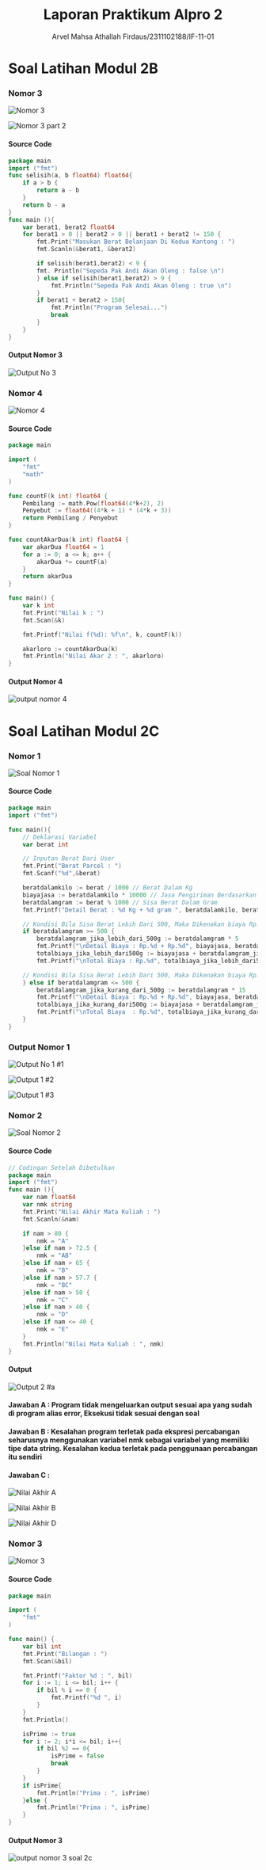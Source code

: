 # <h1 align="center">Laporan Praktikum Alpro 2</h1>
<p align="center">Arvel Mahsa Athallah Firdaus/2311102188/IF-11-01</p>

# Soal Latihan Modul 2B
### Nomor 3
![Nomor 3](https://github.com/user-attachments/assets/20416946-09a0-4ecc-b652-2878311da1a3)

![Nomor 3 part 2](https://github.com/user-attachments/assets/fb6d1ccd-d0a4-493f-8b37-5d70b45964de)

#### Source Code
```go
package main
import ("fmt")
func selisih(a, b float64) float64{
	if a > b {
		return a - b
	}
	return b - a
}
func main (){
	var berat1, berat2 float64
	for berat1 > 0 || berat2 > 0 || berat1 + berat2 != 150 {
		fmt.Print("Masukan Berat Belanjaan Di Kedua Kantong : ")
		fmt.Scanln(&berat1, &berat2)

		if selisih(berat1,berat2) < 9 {
		fmt. Println("Sepeda Pak Andi Akan Oleng : false \n")
		} else if selisih(berat1,berat2) > 9 {
			fmt.Println("Sepeda Pak Andi Akan Oleng : true \n")
		}
		if berat1 + berat2 > 150{
			fmt.Println("Program Selesai...")
			break
		}
	}
}
```
#### Output Nomor 3
![Output No 3](https://github.com/user-attachments/assets/d0f49392-07fd-4f5e-98a1-f578c99075ad)

### Nomor 4
![Nomor 4](https://github.com/user-attachments/assets/93585c60-f5c6-4bc6-98f6-ba245e6ef152)

#### Source Code
```go
package main

import (
	"fmt"
	"math"
)

func countF(k int) float64 {
	Pembilang := math.Pow(float64(4*k+2), 2)
	Penyebut := float64((4*k + 1) * (4*k + 3))
	return Pembilang / Penyebut
}

func countAkarDua(k int) float64 {
	var akarDua float64 = 1
	for a := 0; a <= k; a++ {
		akarDua *= countF(a)
	}
	return akarDua
}

func main() {
	var k int
	fmt.Print("Nilai k : ")
	fmt.Scan(&k)

	fmt.Printf("Nilai f(%d): %f\n", k, countF(k))

	akarloro := countAkarDua(k)
	fmt.Println("Nilai Akar 2 : ", akarloro)
}
```
#### Output Nomor 4
![output nomor 4](https://github.com/user-attachments/assets/958fa6a6-44b9-488d-a4ae-a3f5557152af)

# Soal Latihan Modul 2C
### Nomor 1
![Soal Nomor 1](https://github.com/user-attachments/assets/928df602-b447-48e8-bd7f-5b650725a701)

#### Source Code
```go
package main
import ("fmt")

func main(){
	// Deklarasi Variabel
	var berat int

	// Inputan Berat Dari User
	fmt.Print("Berat Parcel : ")
	fmt.Scanf("%d",&berat)

	beratdalamkilo := berat / 1000 // Berat Dalam Kg
	biayajasa := beratdalamkilo * 10000 // Jasa Pengiriman Berdasarkan Berat Kg
	beratdalamgram := berat % 1000 // Sisa Berat Dalam Gram
	fmt.Printf("Detail Berat : %d Kg + %d gram ", beratdalamkilo, beratdalamgram)

	// Kondisi Bila Sisa Berat Lebih Dari 500, Maka Dikenakan biaya Rp.5 per-gram
	if beratdalamgram >= 500 {
		beratdalamgram_jika_lebih_dari_500g := beratdalamgram * 5
		fmt.Printf("\nDetail Biaya : Rp.%d + Rp.%d", biayajasa, beratdalamgram_jika_lebih_dari_500g)
		totalbiaya_jika_lebih_dari500g := biayajasa + beratdalamgram_jika_lebih_dari_500g
		fmt.Printf("\nTotal Biaya : Rp.%d", totalbiaya_jika_lebih_dari500g )

	// Kondisi Bila Sisa Berat Lebih Dari 500, Maka Dikenakan biaya Rp.15 per-gram
	} else if beratdalamgram <= 500 {
		beratdalamgram_jika_kurang_dari_500g := beratdalamgram * 15
		fmt.Printf("\nDetail Biaya : Rp.%d + Rp.%d", biayajasa, beratdalamgram_jika_kurang_dari_500g)
		totalbiaya_jika_kurang_dari500g := biayajasa + beratdalamgram_jika_kurang_dari_500g
		fmt.Printf("\nTotal Biaya  : Rp.%d", totalbiaya_jika_kurang_dari500g )
	}
}
```
### Output Nomor 1
![Output No 1 #1](https://github.com/user-attachments/assets/49170ad5-203d-4fc3-9987-9d13953ff557)

![Output 1 #2](https://github.com/user-attachments/assets/314e4cd1-4477-40cc-a306-907a5fdcf584)

![Output 1 #3](https://github.com/user-attachments/assets/669da484-b4b2-4170-9a5a-6104d99e43d0)

### Nomor 2
![Soal Nomor 2](https://github.com/user-attachments/assets/d3edcd7d-5116-4e75-a1be-bbfd14f15e40)

#### Source Code
```go
// Codingan Setelah Dibetulkan
package main
import ("fmt")
func main (){
	var nam float64
	var nmk string
	fmt.Print("Nilai Akhir Mata Kuliah : ")
	fmt.Scanln(&nam)

	if nam > 80 {
		nmk = "A"
	}else if nam > 72.5 {
		nmk = "AB"
	}else if nam > 65 {
		nmk = "B"
	}else if nam > 57.7 {
		nmk = "BC"
	}else if nam > 50 {
		nmk = "C"
	}else if nam > 40 {
		nmk = "D"
	}else if nam <= 40 {
		nmk = "E"
	}
	fmt.Println("Nilai Mata Kuliah : ", nmk)
}
```
#### Output
![Output 2 #a](https://github.com/user-attachments/assets/72985cb4-31bd-4fee-ba9c-eacb4542aae7)

#### Jawaban A : Program tidak mengeluarkan output sesuai apa yang sudah di program alias error, Eksekusi tidak sesuai dengan soal

#### Jawaban B : Kesalahan program terletak pada ekspresi percabangan seharusnya menggunakan variabel nmk sebagai variabel yang memiliki tipe data string. Kesalahan kedua terletak pada penggunaan percabangan itu sendiri

#### Jawaban C :

![Nilai Akhir A](https://github.com/user-attachments/assets/2c437c42-7cbb-4b02-877c-0dcf1d2d23cf)

![Nilai Akhir B](https://github.com/user-attachments/assets/cbf7caa8-9624-42a3-ba7d-765c7dd05770)

![Nilai Akhir D](https://github.com/user-attachments/assets/f548f0ff-33bb-4af2-b423-86e022787ff0)

### Nomor 3
![Nomor 3](https://github.com/user-attachments/assets/85fafdcd-4d62-418f-b7ca-c79958f3e902)

#### Source Code 
```go
package main

import (
	"fmt"
)

func main() {
	var bil int
	fmt.Print("Bilangan : ")
	fmt.Scan(&bil)

	fmt.Printf("Faktor %d : ", bil)
	for i := 1; i <= bil; i++ {
		if bil % i == 0 {
			fmt.Printf("%d ", i)
		}
	}
	fmt.Println()

	isPrime := true
	for i := 2; i*i <= bil; i++{
		if bil %2 == 0{
			isPrime = false
			break
		}
	}
	if isPrime{
		fmt.Println("Prima : ", isPrime)
	}else {
		fmt.Println("Prima : ", isPrime)
	}
}

```
#### Output Nomor 3
![output nomor 3 soal 2c](https://github.com/user-attachments/assets/477b43eb-6e5f-4f26-a78a-613acd95a187)
